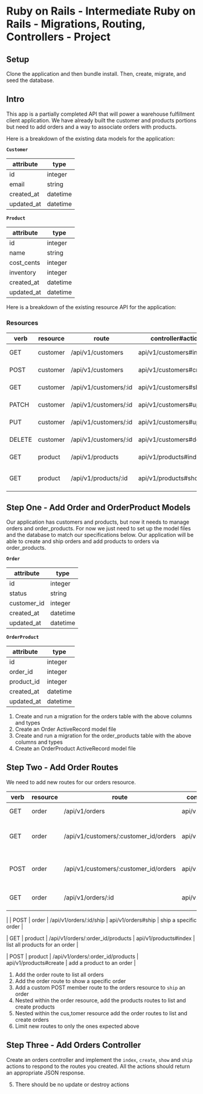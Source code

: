 # Ruby on Rails - Intermediate Ruby on Rails - Migrations, Routing, Controllers - Project

## Setup

Clone the application and then bundle install. Then, create, migrate, and seed the database.

## Intro

This app is a partially completed API that will power a warehouse fulfillment client application. We have already built the customer and products portions but need to add orders and a way to associate orders with products.

Here is a breakdown of the existing data models for the application:

**`Customer`**

| attribute  | type     |
| ---------- | -------- |
| id         | integer  |
| email      | string   |
| created_at | datetime |
| updated_at | datetime |

**`Product`**

| attribute  | type     |
| ---------- | -------- |
| id         | integer  |
| name       | string   |
| cost_cents | integer  |
| inventory  | integer  |
| created_at | datetime |
| updated_at | datetime |

Here is a breakdown of the existing resource API for the application:

### Resources

| verb   | resource | route                 | controller#action        | note                   |
| ------ | -------- | --------------------- | ------------------------ | ---------------------- |
| GET    | customer | /api/v1/customers     | api/v1/customers#index   | list all customers     |
| POST   | customer | /api/v1/customers     | api/v1/customers#create  | create a customer      |
| GET    | customer | /api/v1/customers/:id | api/v1/customers#show    | get a customer         |
| PATCH  | customer | /api/v1/customers/:id | api/v1/customers#update  | update a customer      |
| PUT    | customer | /api/v1/customers/:id | api/v1/customers#update  | update a customer      |
| DELETE | customer | /api/v1/customers/:id | api/v1/customers#destroy | delete a customer      |
| GET    | product  | /api/v1/products      | api/v1/products#index    | list all products      |
| GET    | product  | /api/v1/products/:id  | api/v1/products#show     | get a specific product |

## Step One - Add Order and OrderProduct Models

Our application has customers and products, but now it needs to manage orders and order_products. For now we just need to set up the model files and the database to match our specifications below. Our application will be able to create and ship orders and add products to orders via order_products.

**`Order`**

| attribute   | type     |
| ----------- | -------- |
| id          | integer  |
| status      | string   |
| customer_id | integer  |
| created_at  | datetime |
| updated_at  | datetime |

**`OrderProduct`**

| attribute  | type     |
| ---------- | -------- |
| id         | integer  |
| order_id   | integer  |
| product_id | integer  |
| created_at | datetime |
| updated_at | datetime |

1. Create and run a migration for the orders table with the above columns and types
2. Create an Order ActiveRecord model file
3. Create and run a migration for the order_products table with the above columns and types
4. Create an OrderProduct ActiveRecord model file

## Step Two - Add Order Routes

We need to add new routes for our orders resource.

| verb | resource | route                                 | controller#action      | note                           |
| ---- | -------- | ------------------------------------- | ---------------------- | ------------------------------ |
| GET  | order    | /api/v1/orders                        | api/v1/orders#index    | list all orders                |
| GET  | order    | /api/v1/customers/:customer_id/orders | api/v1/orders#index    | list all orders for a customer |
| POST | order    | /api/v1/customers/:customer_id/orders | api/v1/orders#create   | create an order for a customer |
| GET  | order    | /api/v1/orders/:id                    | api/v1/orders#show     | get a specific order           
|
| POST | order    | /api/v1/orders/:id/ship               | api/v1/orders#ship     | ship a specific order          |


| GET  | product  | /api/v1/orders/:order_id/products     | api/v1/products#index  | list all products for an order |

| POST | product  | /api/v1/orders/:order_id/products     | api/v1/products#create | add a product to an order      |

1. Add the order route to list all orders
2. Add the order route to show a specific order
3. Add a custom POST member route to the orders resource to `ship` an order
4. Nested within the order resource, add the products routes to list and create products
5. Nested within the cus,tomer resource add the order routes to list and create orders
6. Limit new routes to only the ones expected above

## Step Three - Add Orders Controller

Create an orders controller and implement the `index`, `create`, `show` and `ship` actions to respond to the routes you created. All the actions should return an appropriate JSON response.

<!-- 1. The orders index should work for showing all orders and orders scoped to a specific customer

   - If a `customer_id` param is present, set `@orders = Order.where(customer_id: params[:customer_id])`
   - If `customer_id` is not present, set `@orders = Order.all`
   - Render `@orders` as json -->

<!-- 2. The orders `create` action should set the `customer_id` attribute and default the status to "pending" -->
<!-- 
3. The orders `show` action should get a specific order from the database -->

<!-- 4. The custom `ship` action should update the order status to `"shipped"` and render the order as JSON -->
5. There should be no update or destroy actions
